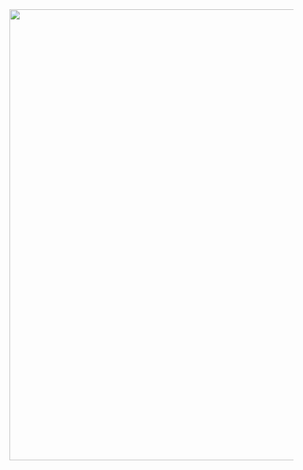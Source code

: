 <div id="header" align="center">
  <img src="https://psv4.userapi.com/c856424/u176877239/docs/d12/57d0dcf6a017/c490ca0a25bc300089e784e635ff465f.gif?extra=kCLSCaqEVMpoYREpIUee1FuW3OmJNmD1gN6VMpGBQ5e8kiBkKCGkhU_iy07-qXz77jzUAWTW2Y9REZY_6auC7IS-YYLmYRxRtqbCEMFqoZPV6C8FLZdbyX_MNhFlObQeGj7q2-3RCvNNR2LT4r1wtN0h" width="800"/>
</div>

<!--
**whyclos/whyclos** is a ✨ _special_ ✨ repository because its `README.md` (this file) appears on your GitHub profile.

Here are some ideas to get you started:

- 🔭 I’m currently working on ...
- 🌱 I’m currently learning ...
- 👯 I’m looking to collaborate on ...
- 🤔 I’m looking for help with ...
- 💬 Ask me about ...
- 📫 How to reach me: ...
- 😄 Pronouns: ...
- ⚡ Fun fact: ...
-->
